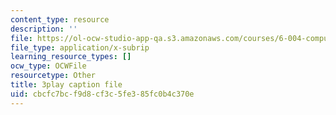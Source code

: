 ```yaml
---
content_type: resource
description: ''
file: https://ol-ocw-studio-app-qa.s3.amazonaws.com/courses/6-004-computation-structures-spring-2017/cbcfc7bcf9d8cf3c5fe385fc0b4c370e_zvQPV1j7SSU.srt
file_type: application/x-subrip
learning_resource_types: []
ocw_type: OCWFile
resourcetype: Other
title: 3play caption file
uid: cbcfc7bc-f9d8-cf3c-5fe3-85fc0b4c370e
---
```

